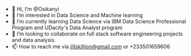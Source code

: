 - 👋 Hi, I’m @Osikanyi 
- 👀 I’m interested in Data Science and Machine learning
- 🌱 I’m currently learning Data Science via IBM Data Science Professional Program and UDacity's Data Analyst program
- 💞️ I’m looking to collaborate on full stack software engineering projects and data analysis.
- 📫 How to reach me via jillskillion@gmail.com or +233501659606

<!---
Osikanyi/Osikanyi is a ✨ special ✨ repository because its `README.md` (this file) appears on your GitHub profile.
You can click the Preview link to take a look at your changes.
--->
